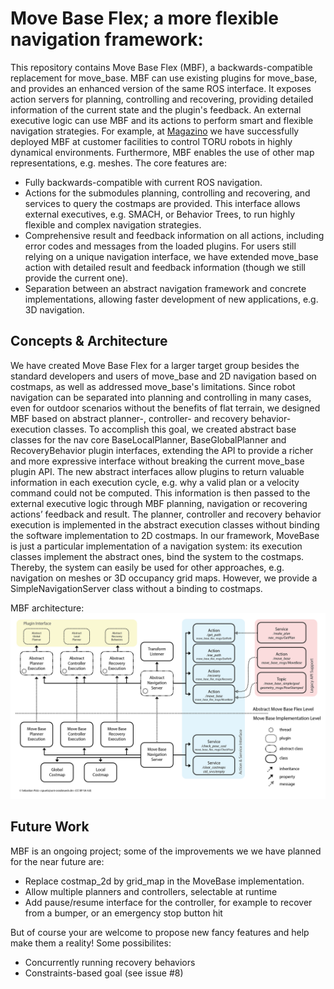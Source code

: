 # Move Base Flex; a more flexible navigation framework:

This repository contains Move Base Flex (MBF), a backwards-compatible replacement for move_base. MBF can use existing plugins for move_base, and provides an enhanced version of the same ROS interface. It exposes action servers for planning, controlling and recovering, providing detailed information of the current state and the plugin's feedback. An external executive logic can use MBF and its actions to perform smart and flexible navigation strategies. For example, at [Magazino](https://www.magazino.eu/?lang=en) we have successfully deployed MBF at customer facilities to control TORU robots in highly dynamical environments. Furthermore, MBF enables the use of other map representations, e.g. meshes. The core features are:
 
* Fully backwards-compatible with current ROS navigation.
* Actions for the submodules planning, controlling and recovering, and services to query the costmaps are provided. This interface allows external executives, e.g. SMACH, or Behavior Trees, to run highly flexible and complex navigation strategies.
* Comprehensive result and feedback information on all actions, including error codes and messages from the loaded plugins. For users still relying on a unique navigation interface, we have extended move_base action with detailed result and feedback information (though we still provide the current one).
* Separation between an abstract navigation framework and concrete implementations, allowing faster development of new applications, e.g. 3D navigation.
 
## Concepts & Architecture

We have created Move Base Flex for a larger target group besides the standard developers and users of move_base and 2D navigation based on costmaps, as well as addressed move_base's limitations. Since robot navigation can be separated into planning and controlling in many cases, even for outdoor scenarios without the benefits of flat terrain, we designed MBF based on abstract planner-, controller- and recovery behavior-execution classes. To accomplish this goal, we created abstract base classes for the nav core BaseLocalPlanner, BaseGlobalPlanner and RecoveryBehavior plugin interfaces, extending the API to provide a richer and more expressive interface without breaking the current move_base plugin API. The new abstract interfaces allow plugins to return valuable information in each execution cycle, e.g. why a valid plan or a velocity command could not be computed. This information is then passed to the external executive logic through MBF planning, navigation or recovering actions’ feedback and result. The planner, controller and recovery behavior execution is implemented in the abstract execution classes without binding the software implementation to 2D costmaps. In our framework, MoveBase is just a particular implementation of a navigation system: its execution classes implement the abstract ones, bind the system to the costmaps. Thereby, the system can easily be used for other approaches, e.g. navigation on meshes or 3D occupancy grid maps. However, we provide a SimpleNavigationServer class without a binding to costmaps.

MBF architecture:
![MBF architecture](docs/images/move_base_flex.png)

## Future Work
MBF is an ongoing project; some of the improvements we we have planned for the near future are:

* Replace costmap_2d by grid_map in the MoveBase implementation.
* Allow multiple planners and controllers, selectable at runtime
* Add pause/resume interface for the controller, for example to recover from a bumper, or an emergency stop button hit

But of course your are welcome to propose new fancy features and help make them a reality! Some possibilites:

* Concurrently running recovery behaviors
* Constraints-based goal (see issue #8)
